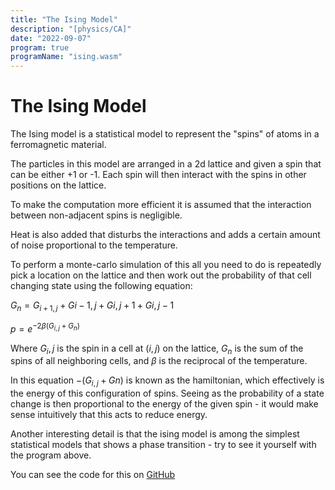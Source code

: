 ```yaml
---
title: "The Ising Model"
description: "[physics/CA]"
date: "2022-09-07"
program: true
programName: "ising.wasm"
---
```


# The Ising Model

The Ising model is a statistical model to
represent the "spins" of atoms in a 
ferromagnetic material.

The particles in this model are arranged in
a 2d lattice and given a spin that can be
either +1 or -1. Each spin will then
interact with the spins in other positions
on the lattice.

To make the computation more efficient it is 
assumed that the interaction between 
non-adjacent spins is negligible.

Heat is also added that disturbs the
interactions and adds a certain amount of
noise proportional to the temperature.

To perform a monte-carlo simulation of this
all you need to do is repeatedly pick a
location on the lattice and then work out
the probability of that cell changing state
using the following equation:

$G_{n} = G_{i+1,j} + G{i-1,j} + G{i,j+1} + G{i,j-1}$

$p = e^{-2 \beta (G_{i,j} + G_{n})}$

Where $G_i,j$ is the spin in a cell at $(i, j)$
on the lattice, $G_{n}$ is the sum of the spins
of all neighboring cells, and $\beta$ is the
reciprocal of the temperature.

In this equation $-(G_{i,j} + G{n})$ is known as the
hamiltonian, which effectively is the energy of
this configuration of spins. Seeing as the
probability of a state change is then proportional
to the energy of the given spin - it would make
sense intuitively that this acts to reduce energy.

Another interesting detail is that the ising model
is among the simplest statistical models that shows
a phase transition - try to see it yourself with the
program above.

You can see the code for this on [GitHub](https://github.com/e74000/Simple-Ising-Model-Simulation/)
